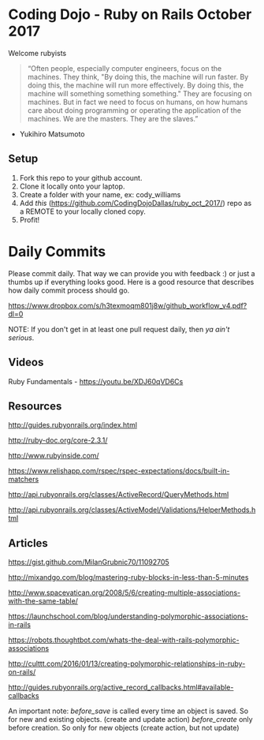 # Coding Dojo - Ruby on Rails October 2017

Welcome rubyists 

> “Often people, especially computer engineers, focus on the machines. They think, "By doing this, the machine will run faster. By doing this, the machine will run more effectively. By doing this, the machine will something something something." They are focusing on machines. But in fact we need to focus on humans, on how humans care about doing programming or operating the application of the machines. We are the masters. They are the slaves.”
- Yukihiro Matsumoto


## Setup
 1. Fork this repo to your github account.
 2. Clone it locally onto your laptop.
 3. Create a folder with your name, ex: cody_williams
 4. Add *this* (https://github.com/CodingDojoDallas/ruby_oct_2017/) repo as a REMOTE to your locally cloned copy.
 5. Profit!
# Daily Commits

Please commit daily. That way we can provide you with feedback :) or just a thumbs up if everything looks good. Here is a good resource that describes how daily commit process should go.

https://www.dropbox.com/s/h3texmoqm801j8w/github_workflow_v4.pdf?dl=0

NOTE: If you don't get in at least one pull request daily, then *_ya ain't serious_*.

## Videos
Ruby Fundamentals - https://youtu.be/XDJ60qVD6Cs

## Resources

http://guides.rubyonrails.org/index.html

http://ruby-doc.org/core-2.3.1/

http://www.rubyinside.com/

https://www.relishapp.com/rspec/rspec-expectations/docs/built-in-matchers

http://api.rubyonrails.org/classes/ActiveRecord/QueryMethods.html

http://api.rubyonrails.org/classes/ActiveModel/Validations/HelperMethods.html

## Articles

https://gist.github.com/MilanGrubnic70/11092705

http://mixandgo.com/blog/mastering-ruby-blocks-in-less-than-5-minutes

http://www.spacevatican.org/2008/5/6/creating-multiple-associations-with-the-same-table/

https://launchschool.com/blog/understanding-polymorphic-associations-in-rails

https://robots.thoughtbot.com/whats-the-deal-with-rails-polymorphic-associations

http://culttt.com/2016/01/13/creating-polymorphic-relationships-in-ruby-on-rails/

http://guides.rubyonrails.org/active_record_callbacks.html#available-callbacks

An important note:
*before_save* is called every time an object is saved. So for new and existing objects. (create and update action)
*before_create* only before creation. So only for new objects (create action, but not update)
